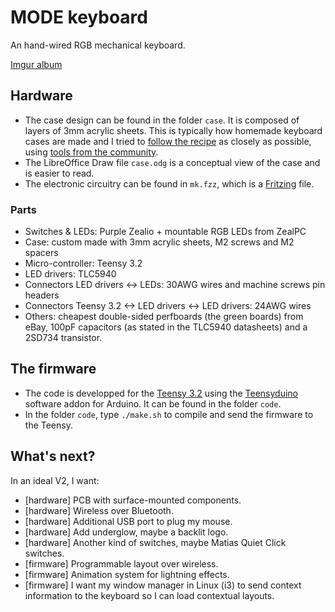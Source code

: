 # MODE keyboard

An hand-wired RGB mechanical keyboard.

[Imgur album](http://imgur.com/gallery/g5kuz)

## Hardware

* The case design can be found in the folder `case`. It is composed of layers of 3mm acrylic sheets. This is typically how homemade keyboard cases are made and I tried to [follow the recipe](https://www.reddit.com/r/MechanicalKeyboards/comments/4l0p41/guide_detailed_guide_to_making_a_custom_keyboard/) as closely as possible, using [tools from the community](http://builder.swillkb.com).
* The LibreOffice Draw file  `case.odg` is a conceptual view of the case and is easier to read.
* The electronic circuitry can be found in `mk.fzz`, which is a [Fritzing](http://fritzing.org) file.

### Parts

* Switches & LEDs: Purple Zealio + mountable RGB LEDs from ZealPC
* Case: custom made with 3mm acrylic sheets, M2 screws and M2 spacers
* Micro-controller: Teensy 3.2
* LED drivers: TLC5940
* Connectors LED drivers <-> LEDs: 30AWG wires and machine screws pin headers
* Connectors Teensy 3.2 <-> LED drivers <-> LED drivers: 24AWG wires
* Others: cheapest double-sided perfboards (the green boards) from eBay, 100pF capacitors (as stated in the TLC5940 datasheets) and a 2SD734 transistor.

## The firmware

* The code is developped for the [Teensy 3.2](https://www.pjrc.com/store/teensy32.html) using the [Teensyduino](https://www.pjrc.com/teensy/teensyduino.html) software addon for Arduino. It can be found in the folder `code`.
* In the folder `code`, type `./make.sh` to compile and send the firmware to the Teensy.

## What's next?

In an ideal V2, I want:

* [hardware] PCB with surface-mounted components.
* [hardware] Wireless over Bluetooth.
* [hardware] Additional USB port to plug my mouse.
* [hardware] Add underglow, maybe a backlit logo.
* [hardware] Another kind of switches, maybe Matias Quiet Click switches.
* [firmware] Programmable layout over wireless.
* [firmware] Animation system for lightning effects.
* [firmware] I want my window manager in Linux (i3) to send context information to the keyboard so I can load contextual layouts.
